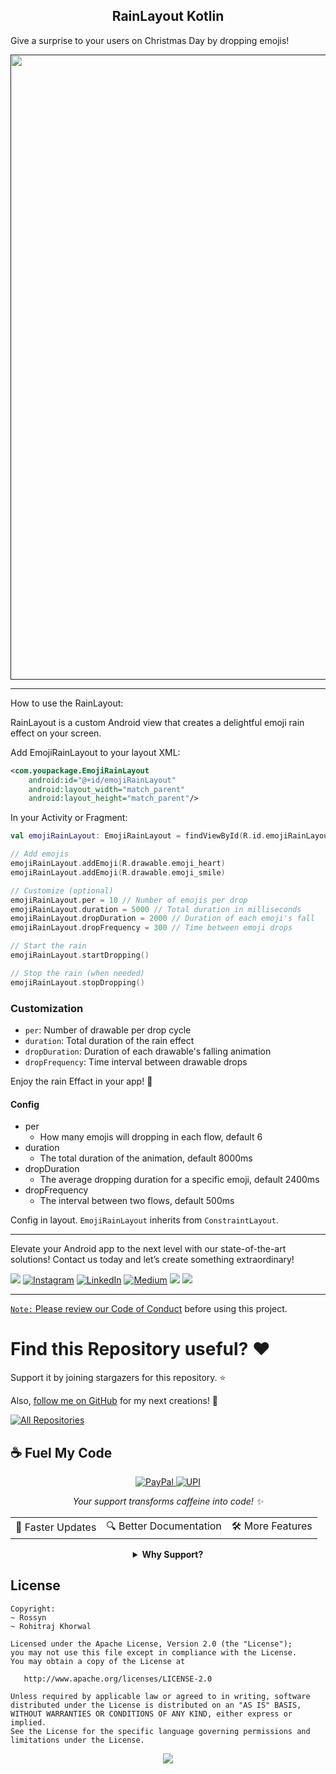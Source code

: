 <h2 align="center">RainLayout Kotlin</h2>

Give a surprise to your users on Christmas Day by dropping emojis!

<p align="center">
    <a href="">
      <img src="https://github.com/user-attachments/assets/74d5e315-d5f0-4e16-8c37-2da525e73fc6" width="1000" />
    </a>
  </p>
  

--- 
How to use the RainLayout:

RainLayout is a custom Android view that creates a delightful emoji rain effect on your screen.

Add EmojiRainLayout to your layout XML:
```xml
<com.youpackage.EmojiRainLayout
    android:id="@+id/emojiRainLayout"
    android:layout_width="match_parent"
    android:layout_height="match_parent"/>
```

In your Activity or Fragment:

```kotlin
val emojiRainLayout: EmojiRainLayout = findViewById(R.id.emojiRainLayout)

// Add emojis
emojiRainLayout.addEmoji(R.drawable.emoji_heart)
emojiRainLayout.addEmoji(R.drawable.emoji_smile)

// Customize (optional)
emojiRainLayout.per = 10 // Number of emojis per drop
emojiRainLayout.duration = 5000 // Total duration in milliseconds
emojiRainLayout.dropDuration = 2000 // Duration of each emoji's fall
emojiRainLayout.dropFrequency = 300 // Time between emoji drops

// Start the rain
emojiRainLayout.startDropping()

// Stop the rain (when needed)
emojiRainLayout.stopDropping()
```

### Customization

- `per`: Number of drawable per drop cycle
- `duration`: Total duration of the rain effect
- `dropDuration`: Duration of each drawable's falling animation
- `dropFrequency`: Time interval between drawable drops

Enjoy the rain Effact in your app! 🎉

#### Config

- per
    - How many emojis will dropping in each flow, default 6
- duration
    - The total duration of the animation, default 8000ms
- dropDuration
    - The average dropping duration for a specific emoji, default 2400ms
- dropFrequency
    - The interval between two flows, default 500ms

Config in layout. `EmojiRainLayout` inherits from `ConstraintLayout`. 


---- 




Elevate your Android app to the next level with our state-of-the-art solutions! Contact us today and let’s create something extraordinary!

<div align="start">
  
<a href="mailto:banrossyn@gmail.com"><img src="https://img.shields.io/badge/Gmail-EA4335.svg?logo=Gmail&logoColor=white"></a>
[![Instagram](https://img.shields.io/badge/Instagram-%23E4405F.svg?logo=Instagram&logoColor=white)](https://instagram.com/rohitraj.khorwal) [![LinkedIn](https://img.shields.io/badge/LinkedIn-%230077B5.svg?logo=linkedin&logoColor=white)](https://www.linkedin.com/in/rohitrajkhorwal/) [![Medium](https://img.shields.io/badge/Medium-12100E?logo=medium&logoColor=white)](https://medium.com/@rohitrajkhorwal) 
<a href="https://t.me/banrossyn" target="_blank"><img src="https://img.shields.io/badge/Telegram-26A5E4.svg?logo=Telegram&logoColor=white"></a>
<a href="https://wa.me/+919694260426/" target="_blank"><img src="https://img.shields.io/badge/WhatsApp-25D366.svg?logo=WhatsApp&logoColor=white">
</div>


---

`Note:` Please review our [Code of Conduct](./CODE_OF_CONDUCT.md) before using this project.
# Find this Repository useful? ❤️

Support it by joining stargazers for this repository. ⭐

Also, [follow me on GitHub](https://github.com/AndroidWithRossyn/) for my next creations! 🤩

<p align="left">
<a href="https://github.com/AndroidWithRossyn?tab=repositories&sort=stargazers"><img alt="All Repositories" title="All Repositories" src="https://custom-icon-badges.demolab.com/badge/-Click%20Here%20For%20All%20My%20Repos-1F222E?style=for-the-badge&logoColor=white&logo=repo"/></a>
  
</p>


## ☕ Fuel My Code

<div align="center">
  <a href="https://www.paypal.com/paypalme/banrossyn">
    <img src="https://img.shields.io/badge/Support_My_Work-00457C?style=for-the-badge&logo=paypal&logoColor=white" alt="PayPal"/>
  </a>
   <a href="https://github.com/AndroidWithRossyn/AndroidWithRossyn/blob/main/donate/upi_scan.jpg?raw=true">
    <img src="https://img.shields.io/badge/Support_via_UPI-4CAF50?style=for-the-badge&logo=google-pay&logoColor=white" alt="UPI"/>
  </a>
  <p><i>Your support transforms caffeine into code! ✨</i></p>
  
  <table>
    <tr>
      <td>🚀 Faster Updates</td>
      <td>🔍 Better Documentation</td>
      <td>🛠️ More Features</td>
    </tr>
  </table>
  
  <details>
    <summary><b>Why Support?</b></summary>
    <p>Every contribution helps me dedicate more time to creating high-quality open source Code. Your support directly translates to better software for everyone!</p>
  </details>
</div>



## License

```
Copyright: 
~ Rossyn
~ Rohitraj Khorwal

Licensed under the Apache License, Version 2.0 (the "License");
you may not use this file except in compliance with the License.
You may obtain a copy of the License at

   http://www.apache.org/licenses/LICENSE-2.0

Unless required by applicable law or agreed to in writing, software
distributed under the License is distributed on an "AS IS" BASIS,
WITHOUT WARRANTIES OR CONDITIONS OF ANY KIND, either express or implied.
See the License for the specific language governing permissions and
limitations under the License.
```

<p align="center">
  <img src="https://capsule-render.vercel.app/api?type=waving&color=gradient&height=60&section=footer"/>
</p>








